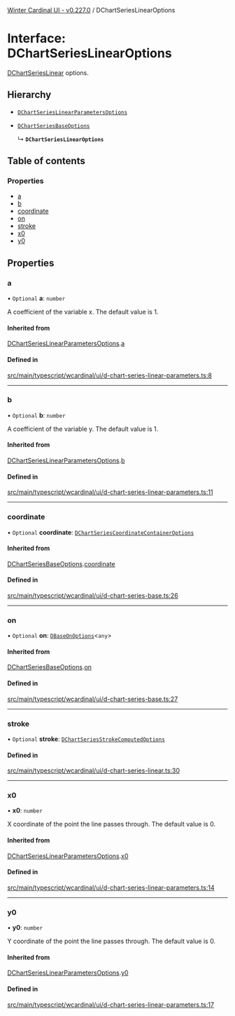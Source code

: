 [Winter Cardinal UI - v0.227.0](../index.md) / DChartSeriesLinearOptions

# Interface: DChartSeriesLinearOptions

[DChartSeriesLinear](../classes/DChartSeriesLinear.md) options.

## Hierarchy

- [`DChartSeriesLinearParametersOptions`](DChartSeriesLinearParametersOptions.md)

- [`DChartSeriesBaseOptions`](DChartSeriesBaseOptions.md)

  ↳ **`DChartSeriesLinearOptions`**

## Table of contents

### Properties

- [a](DChartSeriesLinearOptions.md#a)
- [b](DChartSeriesLinearOptions.md#b)
- [coordinate](DChartSeriesLinearOptions.md#coordinate)
- [on](DChartSeriesLinearOptions.md#on)
- [stroke](DChartSeriesLinearOptions.md#stroke)
- [x0](DChartSeriesLinearOptions.md#x0)
- [y0](DChartSeriesLinearOptions.md#y0)

## Properties

### a

• `Optional` **a**: `number`

A coefficient of the variable x. The default value is 1.

#### Inherited from

[DChartSeriesLinearParametersOptions](DChartSeriesLinearParametersOptions.md).[a](DChartSeriesLinearParametersOptions.md#a)

#### Defined in

[src/main/typescript/wcardinal/ui/d-chart-series-linear-parameters.ts:8](https://github.com/winter-cardinal/winter-cardinal-ui/blob/v0.227.0/src/main/typescript/wcardinal/ui/d-chart-series-linear-parameters.ts#L8)

___

### b

• `Optional` **b**: `number`

A coefficient of the variable y. The default value is 1.

#### Inherited from

[DChartSeriesLinearParametersOptions](DChartSeriesLinearParametersOptions.md).[b](DChartSeriesLinearParametersOptions.md#b)

#### Defined in

[src/main/typescript/wcardinal/ui/d-chart-series-linear-parameters.ts:11](https://github.com/winter-cardinal/winter-cardinal-ui/blob/v0.227.0/src/main/typescript/wcardinal/ui/d-chart-series-linear-parameters.ts#L11)

___

### coordinate

• `Optional` **coordinate**: [`DChartSeriesCoordinateContainerOptions`](DChartSeriesCoordinateContainerOptions.md)

#### Inherited from

[DChartSeriesBaseOptions](DChartSeriesBaseOptions.md).[coordinate](DChartSeriesBaseOptions.md#coordinate)

#### Defined in

[src/main/typescript/wcardinal/ui/d-chart-series-base.ts:26](https://github.com/winter-cardinal/winter-cardinal-ui/blob/v0.227.0/src/main/typescript/wcardinal/ui/d-chart-series-base.ts#L26)

___

### on

• `Optional` **on**: [`DBaseOnOptions`](DBaseOnOptions.md)<`any`\>

#### Inherited from

[DChartSeriesBaseOptions](DChartSeriesBaseOptions.md).[on](DChartSeriesBaseOptions.md#on)

#### Defined in

[src/main/typescript/wcardinal/ui/d-chart-series-base.ts:27](https://github.com/winter-cardinal/winter-cardinal-ui/blob/v0.227.0/src/main/typescript/wcardinal/ui/d-chart-series-base.ts#L27)

___

### stroke

• `Optional` **stroke**: [`DChartSeriesStrokeComputedOptions`](DChartSeriesStrokeComputedOptions.md)

#### Defined in

[src/main/typescript/wcardinal/ui/d-chart-series-linear.ts:30](https://github.com/winter-cardinal/winter-cardinal-ui/blob/v0.227.0/src/main/typescript/wcardinal/ui/d-chart-series-linear.ts#L30)

___

### x0

• **x0**: `number`

X coordinate of the point the line passes through. The default value is 0.

#### Inherited from

[DChartSeriesLinearParametersOptions](DChartSeriesLinearParametersOptions.md).[x0](DChartSeriesLinearParametersOptions.md#x0)

#### Defined in

[src/main/typescript/wcardinal/ui/d-chart-series-linear-parameters.ts:14](https://github.com/winter-cardinal/winter-cardinal-ui/blob/v0.227.0/src/main/typescript/wcardinal/ui/d-chart-series-linear-parameters.ts#L14)

___

### y0

• **y0**: `number`

Y coordinate of the point the line passes through. The default value is 0.

#### Inherited from

[DChartSeriesLinearParametersOptions](DChartSeriesLinearParametersOptions.md).[y0](DChartSeriesLinearParametersOptions.md#y0)

#### Defined in

[src/main/typescript/wcardinal/ui/d-chart-series-linear-parameters.ts:17](https://github.com/winter-cardinal/winter-cardinal-ui/blob/v0.227.0/src/main/typescript/wcardinal/ui/d-chart-series-linear-parameters.ts#L17)
